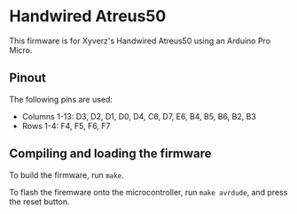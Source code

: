 Handwired Atreus50
==================

This firmware is for Xyverz's Handwired Atreus50 using an Arduino Pro Micro.

## Pinout

The following pins are used:
- Columns 1-13: D3, D2, D1, D0, D4, C6, D7, E6, B4, B5, B6, B2, B3
- Rows 1-4: F4, F5, F6, F7

## Compiling and loading the firmware

To build the firmware, run `make`.

To flash the firemware onto the microcontroller, run `make avrdude`, and press the reset button.
